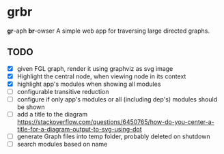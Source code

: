 # grbr

**gr**-aph **br**-owser
A simple web app for traversing large directed graphs.

## TODO

- [x] given FGL graph, render it using graphviz as svg image
- [x] Highlight the central node, when viewing node in its context
- [x] highlight app's modules when showing all modules
- [ ] configurable transitive reduction
- [ ] configure if only app's modules or all (including dep's) modules should be shown
- [ ] add a title to the diagram https://stackoverflow.com/questions/6450765/how-do-you-center-a-title-for-a-diagram-output-to-svg-using-dot
- [ ] generate Graph files into temp folder, probably deleted on shutdown
- [ ] search modules based on name
